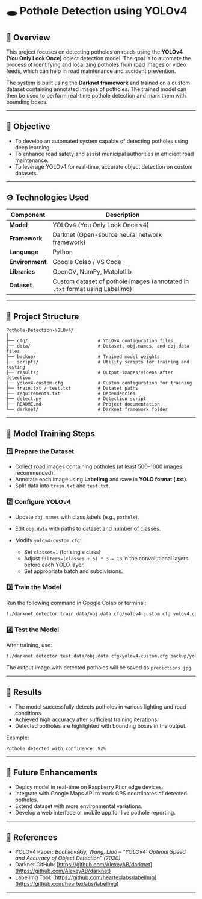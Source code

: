 # 🕳️ Pothole Detection using YOLOv4

## 📌 Overview

This project focuses on detecting potholes on roads using the **YOLOv4 (You Only Look Once)** object detection model. The goal is to automate the process of identifying and localizing potholes from road images or video feeds, which can help in road maintenance and accident prevention.

The system is built using the **Darknet framework** and trained on a custom dataset containing annotated images of potholes. The trained model can then be used to perform real-time pothole detection and mark them with bounding boxes.

---

## 🎯 Objective

* To develop an automated system capable of detecting potholes using deep learning.
* To enhance road safety and assist municipal authorities in efficient road maintenance.
* To leverage YOLOv4 for real-time, accurate object detection on custom datasets.

---

## ⚙️ Technologies Used

| Component       | Description                                                                  |
| --------------- | ---------------------------------------------------------------------------- |
| **Model**       | YOLOv4 (You Only Look Once v4)                                               |
| **Framework**   | Darknet (Open-source neural network framework)                               |
| **Language**    | Python                                                                       |
| **Environment** | Google Colab / VS Code                                                       |
| **Libraries**   | OpenCV, NumPy, Matplotlib                                                    |
| **Dataset**     | Custom dataset of pothole images (annotated in `.txt` format using LabelImg) |

---

## 📂 Project Structure

```
Pothole-Detection-YOLOv4/
│
├── cfg/                          # YOLOv4 configuration files
├── data/                         # Dataset, obj.names, and obj.data files
├── backup/                       # Trained model weights
├── scripts/                      # Utility scripts for training and testing
├── results/                      # Output images/videos after detection
├── yolov4-custom.cfg             # Custom configuration for training
├── train.txt / test.txt          # Dataset paths
├── requirements.txt              # Dependencies
├── detect.py                     # Detection script
├── README.md                     # Project documentation
└── darknet/                      # Darknet framework folder
```

---

## 🧠 Model Training Steps

### 1️⃣ Prepare the Dataset

* Collect road images containing potholes (at least 500–1000 images recommended).
* Annotate each image using **LabelImg** and save in **YOLO format (.txt)**.
* Split data into `train.txt` and `test.txt`.

### 2️⃣ Configure YOLOv4

* Update `obj.names` with class labels (e.g., `pothole`).
* Edit `obj.data` with paths to dataset and number of classes.
* Modify `yolov4-custom.cfg`:

  * Set `classes=1` (for single class)
  * Adjust `filters=(classes + 5) * 3 = 18` in the convolutional layers before each YOLO layer.
  * Set appropriate batch and subdivisions.

### 3️⃣ Train the Model

Run the following command in Google Colab or terminal:

```bash
!./darknet detector train data/obj.data cfg/yolov4-custom.cfg yolov4.conv.137 -dont_show -map
```

### 4️⃣ Test the Model

After training, use:

```bash
!./darknet detector test data/obj.data cfg/yolov4-custom.cfg backup/yolov4-custom_best.weights data/test.jpg -thresh 0.3
```

The output image with detected potholes will be saved as `predictions.jpg`.

---

## 🧪 Results

* The model successfully detects potholes in various lighting and road conditions.
* Achieved high accuracy after sufficient training iterations.
* Detected potholes are highlighted with bounding boxes in the output.

Example:

```
Pothole detected with confidence: 92%
```

---

## 🚀 Future Enhancements

* Deploy model in real-time on Raspberry Pi or edge devices.
* Integrate with Google Maps API to mark GPS coordinates of detected potholes.
* Extend dataset with more environmental variations.
* Develop a web interface or mobile app for live pothole reporting.

---

## 🧾 References

* YOLOv4 Paper: *Bochkovskiy, Wang, Liao – "YOLOv4: Optimal Speed and Accuracy of Object Detection" (2020)*
* Darknet GitHub: [https://github.com/AlexeyAB/darknet](https://github.com/AlexeyAB/darknet)
* LabelImg Tool: [https://github.com/heartexlabs/labelImg](https://github.com/heartexlabs/labelImg)

---
